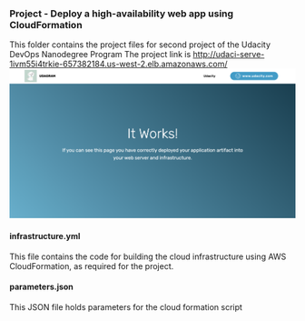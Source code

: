 ### Project - Deploy a high-availability web app using CloudFormation

This folder contains the project files for second project of the Udacity DevOps Nanodegree Program
The project link is http://udaci-serve-1ivm55i4trkie-657382184.us-west-2.elb.amazonaws.com/
![Deployed website](udacity_works.png)

#### infrastructure.yml

This file contains the code for building the cloud infrastructure using AWS CloudFormation, as required for the project.

#### parameters.json

This JSON file holds parameters for the cloud formation script
